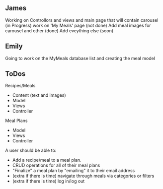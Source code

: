 ## James
Working on Controllors and views and main page that will contain carousel (in Progress)
work on 'My Meals' page (not done)
Add meal images for carousel and other (done)
Add eveything else (soon)

## Emily
Going to work on the MyMeals database list and creating the meal model

## ToDos

Recipes/Meals
* Content (text and images)
* Model
* Views
* Controller

Meal Plans
* Model
* Views
* Controller

A user should be able to:
* Add a recipe/meal to a meal plan.
* CRUD operations for all of their meal plans
* "Finalize" a meal plan by "emailing" it to their email address
* (extra if there is time) navigate through meals via categories or filters
* (extra if there is time) log in/log out
